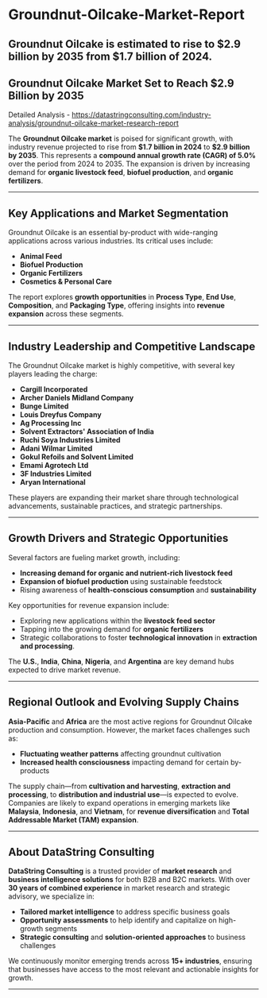 # Groundnut-Oilcake-Market-Report
Groundnut Oilcake is estimated to rise to $2.9 billion by 2035 from $1.7 billion of 2024. 
---

## **Groundnut Oilcake Market Set to Reach \$2.9 Billion by 2035**

Detailed Analysis - https://datastringconsulting.com/industry-analysis/groundnut-oilcake-market-research-report

The **Groundnut Oilcake market** is poised for significant growth, with industry revenue projected to rise from **\$1.7 billion in 2024** to **\$2.9 billion by 2035**. This represents a **compound annual growth rate (CAGR) of 5.0%** over the period from 2024 to 2035. The expansion is driven by increasing demand for **organic livestock feed**, **biofuel production**, and **organic fertilizers**.

---

## **Key Applications and Market Segmentation**

Groundnut Oilcake is an essential by-product with wide-ranging applications across various industries. Its critical uses include:

* **Animal Feed**
* **Biofuel Production**
* **Organic Fertilizers**
* **Cosmetics & Personal Care**

The report explores **growth opportunities** in **Process Type**, **End Use**, **Composition**, and **Packaging Type**, offering insights into **revenue expansion** across these segments.

---

## **Industry Leadership and Competitive Landscape**

The Groundnut Oilcake market is highly competitive, with several key players leading the charge:

* **Cargill Incorporated**
* **Archer Daniels Midland Company**
* **Bunge Limited**
* **Louis Dreyfus Company**
* **Ag Processing Inc**
* **Solvent Extractors' Association of India**
* **Ruchi Soya Industries Limited**
* **Adani Wilmar Limited**
* **Gokul Refoils and Solvent Limited**
* **Emami Agrotech Ltd**
* **3F Industries Limited**
* **Aryan International**

These players are expanding their market share through technological advancements, sustainable practices, and strategic partnerships.

---

## **Growth Drivers and Strategic Opportunities**

Several factors are fueling market growth, including:

* **Increasing demand for organic and nutrient-rich livestock feed**
* **Expansion of biofuel production** using sustainable feedstock
* Rising awareness of **health-conscious consumption** and **sustainability**

Key opportunities for revenue expansion include:

* Exploring new applications within the **livestock feed sector**
* Tapping into the growing demand for **organic fertilizers**
* Strategic collaborations to foster **technological innovation** in **extraction and processing**.

The **U.S.**, **India**, **China**, **Nigeria**, and **Argentina** are key demand hubs expected to drive market revenue.

---

## **Regional Outlook and Evolving Supply Chains**

**Asia-Pacific** and **Africa** are the most active regions for Groundnut Oilcake production and consumption. However, the market faces challenges such as:

* **Fluctuating weather patterns** affecting groundnut cultivation
* **Increased health consciousness** impacting demand for certain by-products

The supply chain—from **cultivation and harvesting**, **extraction and processing**, to **distribution and industrial use**—is expected to evolve. Companies are likely to expand operations in emerging markets like **Malaysia**, **Indonesia**, and **Vietnam**, for **revenue diversification** and **Total Addressable Market (TAM) expansion**.

---

## **About DataString Consulting**

**DataString Consulting** is a trusted provider of **market research** and **business intelligence solutions** for both B2B and B2C markets. With over **30 years of combined experience** in market research and strategic advisory, we specialize in:

* **Tailored market intelligence** to address specific business goals
* **Opportunity assessments** to help identify and capitalize on high-growth segments
* **Strategic consulting** and **solution-oriented approaches** to business challenges

We continuously monitor emerging trends across **15+ industries**, ensuring that businesses have access to the most relevant and actionable insights for growth.

---
